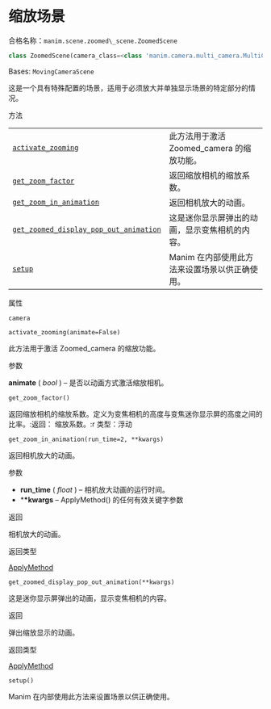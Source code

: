 # 缩放场景

合格名称：`manim.scene.zoomed\_scene.ZoomedScene`

```py
class ZoomedScene(camera_class=<class 'manim.camera.multi_camera.MultiCamera'>, zoomed_display_height=3, zoomed_display_width=3, zoomed_display_center=None, zoomed_display_corner=array([1., 1., 0.]), zoomed_display_corner_buff=0.5, zoomed_camera_config={'background_opacity': 1, 'default_frame_stroke_width': 2}, zoomed_camera_image_mobject_config={}, zoomed_camera_frame_starting_position=array([0., 0., 0.]), zoom_factor=0.15, image_frame_stroke_width=3, zoom_activated=False, **kwargs)
```

Bases: `MovingCameraScene`

这是一个具有特殊配置的场景，适用于必须放大并单独显示场景的特定部分的情况。


方法

|||
|-|-|
[`activate_zooming`]()|此方法用于激活 Zoomed_camera 的缩放功能。
[`get_zoom_factor`]()|返回缩放相机的缩放系数。
[`get_zoom_in_animation`]()|返回相机放大的动画。
[`get_zoomed_display_pop_out_animation`]()|这是迷你显示屏弹出的动画，显示变焦相机的内容。
[`setup`]()|Manim 在内部使用此方法来设置场景以供正确使用。



属性

`camera`



`activate_zooming(animate=False)`

此方法用于激活 Zoomed_camera 的缩放功能。

参数

**animate** ( _bool_ ) – 是否以动画方式激活缩放相机。


`get_zoom_factor()`

返回缩放相机的缩放系数。定义为变焦相机的高度与变焦迷你显示屏的高度之间的比率。:返回： 缩放系数。:r 类型：浮动



`get_zoom_in_animation(run_time=2, **kwargs)`

返回相机放大的动画。

参数

- **run_time** ( _float_ ) – 相机放大动画的运行时间。
- \***\*kwargs** – ApplyMethod() 的任何有效关键字参数

返回

相机放大的动画。

返回类型

[ApplyMethod]()



`get_zoomed_display_pop_out_animation(**kwargs)`

这是迷你显示屏弹出的动画，显示变焦相机的内容。

返回

弹出缩放显示的动画。

返回类型

[ApplyMethod]()



`setup()`

Manim 在内部使用此方法来设置场景以供正确使用。
